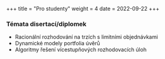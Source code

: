 +++
title = "Pro studenty"
weight = 4
date = 2022-09-22
+++

### Témata disertací/diplomek

- Racionální rozhodování na trzích s limitními objednávkami
- Dynamické modely portfolia úvěrů
- Algoritmy řešení vícestupňových rozhodovacích úloh

<!-- more -->